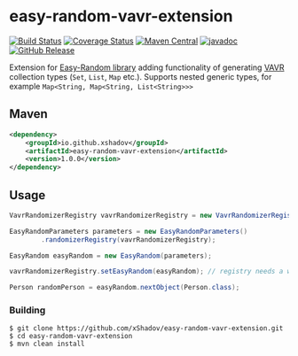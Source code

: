 # easy-random-vavr-extension

[![Build Status](https://travis-ci.com/xShadov/easy-random-vavr-extension.svg?branch=master)](https://travis-ci.org/xShadov/easy-random-vavr-extension)
[![Coverage Status](https://coveralls.io/repos/github/xShadov/easy-random-vavr-extension/badge.svg?branch=master)](https://coveralls.io/github/xShadov/easy-random-vavr-extension?branch=master)
[![Maven Central](https://img.shields.io/maven-central/v/io.github.xshadov/easy-random-vavr-extension.svg)](https://repo1.maven.org/maven2/io/github/xshadov/easy-random-vavr-extension/1.0.0/)
[![javadoc](https://javadoc.io/badge2/io.github.xshadov/easy-random-vavr-extension/javadoc.svg)](https://javadoc.io/doc/io.github.xshadov/easy-random-vavr-extension)
[![GitHub Release](https://img.shields.io/github/release/xShadov/easy-random-vavr-extension.svg)](https://github.com/xShadov/easy-random-vavr-extension/releases)

Extension for [Easy-Random library](https://github.com/j-easy/easy-random) adding functionality of generating [VAVR](https://github.com/vavr-io/vavr) collection types (`Set`, `List`, `Map` etc.). Supports nested generic types, for example `Map<String, Map<String, List<String>>>`

## Maven
```xml
<dependency>
    <groupId>io.github.xshadov</groupId>
    <artifactId>easy-random-vavr-extension</artifactId>
    <version>1.0.0</version>
</dependency>
```

## Usage
```java
VavrRandomizerRegistry vavrRandomizerRegistry = new VavrRandomizerRegistry();

EasyRandomParameters parameters = new EasyRandomParameters()
        .randomizerRegistry(vavrRandomizerRegistry);

EasyRandom easyRandom = new EasyRandom(parameters);

vavrRandomizerRegistry.setEasyRandom(easyRandom); // registry needs a way to random subtypes

Person randomPerson = easyRandom.nextObject(Person.class);
```

### Building

```
$ git clone https://github.com/xShadov/easy-random-vavr-extension.git
$ cd easy-random-vavr-extension
$ mvn clean install
```


